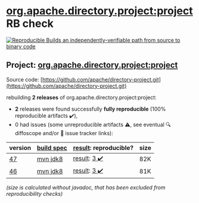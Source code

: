 [org.apache.directory.project:project](https://central.sonatype.com/artifact/org.apache.directory.project/project/versions) RB check
=======

[![Reproducible Builds](https://reproducible-builds.org/images/logos/rb.svg) an independently-verifiable path from source to binary code](https://reproducible-builds.org/)

## Project: [org.apache.directory.project:project](https://central.sonatype.com/artifact/org.apache.directory.project/project/versions)

Source code: [https://github.com/apache/directory-project.git](https://github.com/apache/directory-project.git)

rebuilding **2 releases** of org.apache.directory.project:project:
- **2** releases were found successfully **fully reproducible** (100% reproducible artifacts :heavy_check_mark:),
- 0 had issues (some unreproducible artifacts :warning:, see eventual :mag: diffoscope and/or :memo: issue tracker links):

| version | [build spec](/BUILDSPEC.md) | [result](https://reproducible-builds.org/docs/jvm/): reproducible? | size |
| -- | --------- | ------ | -- |
| [47](https://central.sonatype.com/artifact/org.apache.directory.project/project/47/pom) | [mvn jdk8](project-47.buildspec) | [result](project-47.buildinfo): [3 :heavy_check_mark: ](project-47.buildcompare) | 82K |
| [46](https://central.sonatype.com/artifact/org.apache.directory.project/project/46/pom) | [mvn jdk8](project-46.buildspec) | [result](project-46.buildinfo): [3 :heavy_check_mark: ](project-46.buildcompare) | 81K |

<i>(size is calculated without javadoc, that has been excluded from reproducibility checks)</i>
